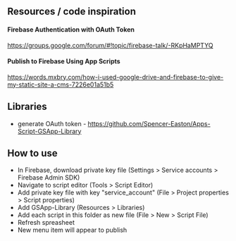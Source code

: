 ## Resources / code inspiration
#### Firebase Authentication with OAuth Token
https://groups.google.com/forum/#!topic/firebase-talk/-RKpHaMPTYQ

#### Publish to Firebase Using App Scripts
https://words.mxbry.com/how-i-used-google-drive-and-firebase-to-give-my-static-site-a-cms-7226e01a51b5

## Libraries
* generate OAuth token - https://github.com/Spencer-Easton/Apps-Script-GSApp-Library

## How to use
* In Firebase, download private key file (Settings > Service accounts > Firebase Admin SDK)
* Navigate to script editor (Tools > Script Editor)
* Add private key file with key "service_account" (File > Project properties > Script properties)
* Add GSApp-Library (Resources > Libraries)
* Add each script in this folder as new file (File > New > Script File)
* Refresh spreasheet
* New menu item will appear to publish